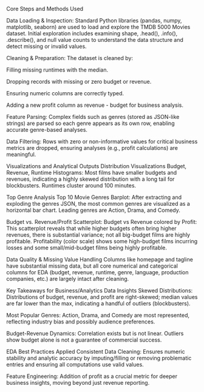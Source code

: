 Core Steps and Methods Used

Data Loading & Inspection: Standard Python libraries (pandas, numpy, matplotlib, seaborn) are used to load and explore the TMDB 5000 Movies dataset. Initial exploration includes examining shape, .head(), .info(), .describe(), and null value counts to understand the data structure and detect missing or invalid values.

Cleaning & Preparation: The dataset is cleaned by:

Filling missing runtimes with the median.

Dropping records with missing or zero budget or revenue.

Ensuring numeric columns are correctly typed.

Adding a new profit column as revenue - budget for business analysis.

Feature Parsing: Complex fields such as genres (stored as JSON-like strings) are parsed so each genre appears as its own row, enabling accurate genre-based analyses.

Data Filtering: Rows with zero or non-informative values for critical business metrics are dropped, ensuring analyses (e.g., profit calculations) are meaningful.

Visualizations and Analytical Outputs
Distribution Visualizations
Budget, Revenue, Runtime Histograms: Most films have smaller budgets and revenues, indicating a highly skewed distribution with a long tail for blockbusters. Runtimes cluster around 100 minutes.

Top Genre Analysis
Top 10 Movie Genres Barplot: After extracting and exploding the genres JSON, the most common genres are visualized as a horizontal bar chart. Leading genres are Action, Drama, and Comedy.

Budget vs. Revenue/Profit
Scatterplot: Budget vs Revenue colored by Profit: This scatterplot reveals that while higher budgets often bring higher revenues, there is substantial variance; not all big-budget films are highly profitable. Profitability (color scale) shows some high-budget films incurring losses and some small/mid-budget films being highly profitable.

Data Quality & Missing Value Handling
Columns like homepage and tagline have substantial missing data, but all core numerical and categorical columns for EDA (budget, revenue, runtime, genre, language, production companies, etc.) are largely intact after cleaning.

Key Takeaways for Business/Analytics
Data Insights
Skewed Distributions: Distributions of budget, revenue, and profit are right-skewed; median values are far lower than the max, indicating a handful of outliers (blockbusters).

Most Popular Genres: Action, Drama, and Comedy are most represented, reflecting industry bias and possibly audience preferences.

Budget-Revenue Dynamics: Correlation exists but is not linear. Outliers show budget alone is not a guarantee of commercial success.

EDA Best Practices Applied
Consistent Data Cleaning: Ensures numeric stability and analytic accuracy by imputing/filling or removing problematic entries and ensuring all computations use valid values.

Feature Engineering: Addition of profit as a crucial metric for deeper business insights, moving beyond just revenue reporting.
